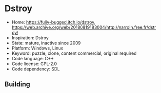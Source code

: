 # Dstroy

- Home: https://fully-bugged.itch.io/dstroy, https://web.archive.org/web/20180819183004/http://narroin.free.fr/dstroy/
- Inspiration: Dstroy
- State: mature, inactive since 2009
- Platform: Windows, Linux
- Keyword: puzzle, clone, content commercial, original required
- Code language: C++
- Code license: GPL-2.0
- Code dependency: SDL

## Building
